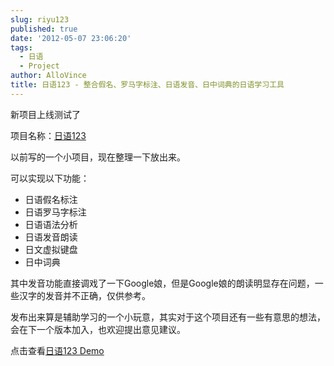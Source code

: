 ```yaml
---
slug: riyu123
published: true
date: '2012-05-07 23:06:20'
tags:
  - 日语
  - Project
author: AlloVince
title: 日语123 - 整合假名、罗马字标注、日语发音、日中词典的日语学习工具
---
```


新项目上线测试了

项目名称：[日语123](http://avnpc.com/pages/riyu123)


以前写的一个小项目，现在整理一下放出来。

可以实现以下功能：

- 日语假名标注
- 日语罗马字标注
- 日语语法分析
- 日语发音朗读
- 日文虚拟键盘
- 日中词典

其中发音功能直接调戏了一下Google娘，但是Google娘的朗读明显存在问题，一些汉字的发音并不正确，仅供参考。

发布出来算是辅助学习的一个小玩意，其实对于这个项目还有一些有意思的想法，会在下一个版本加入，也欢迎提出意见建议。

点击查看[日语123 Demo](http://123riyu.com/)
